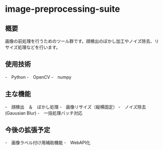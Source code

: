 # image-preprocessing-suite

## 概要
画像の前処理を行うためのツール群です。顔検出のぼかし加工やノイズ除去、リサイズ処理などを行います。

## 使用技術
-　Python
-　OpenCV
-　numpy

## 主な機能
-　顔検出　＆　ぼかし処理
-　画像リサイズ（縦横固定）
-　ノイズ除去(Gauusian Blur)
-　一括処理バッチ対応

## 今後の拡張予定
-　画像ラベル付け用補助機能
-　WebAPI化
